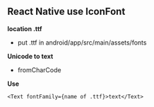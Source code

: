 ## React Native use IconFont


**location .ttf**
- put .ttf in android/app/src/main/assets/fonts

**Unicode to text**
- fromCharCode 

**Use**
```
<Text fontFamily={name of .ttf}>text</Text>
```
